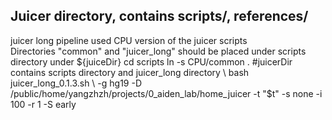 ## Juicer directory, contains scripts/, references/  
juicer long pipeline used CPU version of the juicer scripts  
Directories "common" and "juicer_long" should be placed under scripts directory under ${juiceDir}  
cd scripts    
ln -s CPU/common .  
#juicerDir contains scripts directory and juicer_long directory \
bash juicer_long_0.1.3.sh \
-g hg19 -D  /public/home/yangzhzh/projects/0_aiden_lab/home_juicer -t "$t" -s none -i 100 -r 1 -S early
